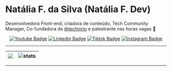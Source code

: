 # Natália F. da Silva (Natália F. Dev)

Desenvolvedora Front-end, criadora de conteúdo, Tech Community Manager, Co-fundadora da [@techinrio](https://www.instagram.com/techinrio/) e palestrante nas horas vagas 💖

<div width="100%" align="center">
  
  [![Youtube Badge](https://img.shields.io/badge/Natália%20F.%20Dev-ff0000?style=for-the-badge&logo=youtube&logoColor=white&link=https://www.youtube.com/c/nataliafdev)](https://www.youtube.com/c/nataliafdev)
  [![Linkedin Badge](https://img.shields.io/badge/Natália%20F.%20da%20Silva-0077B5?style=for-the-badge&logo=linkedin&logoColor=white&Linkedin&logoColor=white&link=https://www.linkedin.com/in/natalia-f-da-silva)](https://www.linkedin.com/in/natalia-f-da-silva)
  [![Tiktok Badge](https://img.shields.io/badge/Natália%20F.%20Dev-000000?style=for-the-badge&logo=tiktok&logoColor=white&link=https://www.tiktok.com/@nataliafdev)](https://www.tiktok.com/@nataliafdev)
  [![Instagram Badge](https://img.shields.io/badge/Natália%20F.%20Dev-E4405F?style=for-the-badge&logo=instagram&logoColor=white&link=https://www.instagram.com/nataliafdev)](https://www.instagram.com/nataliafdev)

</div>

___

| <img src="https://github-readme-stats.vercel.app/api?username=natalia-fs&theme=shades-of-purple&show_icons=true" /> | <img src="https://github-readme-streak-stats.herokuapp.com/?user=natalia-fs&theme=shades-of-purple" alt="stats" /> |
|:---:|:---:|

___
<!--
<div width="100%" align="center">
  <img width="70%" align="center" src="https://github-readme-stats.vercel.app/api/top-langs/?username=natalia-fs&langs_count=6&theme=shades-of-purple&layout=compact" />
</div>
-->
